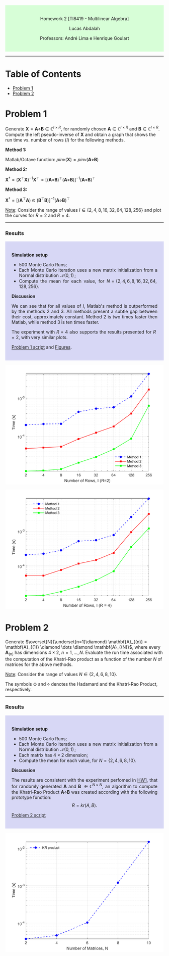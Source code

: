 <div style="background-color:rgb(100, 255, 100, 0.25); text-align:center; padding:20px">
<p> 
Homework 2 [TI8419 - Multilinear Algebra]

Lucas Abdalah

Professors: André Lima e Henrique Goulart

</p> 
</div>

- - - 

# Table of Contents
- [Problem 1](#problem-1)
- [Problem 2](#problem-2)

# Problem 1

Generate $\mathbf{X} = \mathbf{A} \diamond \mathbf{B} \in \mathbb{C}^{I \times R}$, for randomly chosen $\mathbf{A} \in \mathbb{C}^{I \times R}$ and $\mathbf{B} \in \mathbb{C}^{I \times R}$. Compute the left pseudo-inverse of $\mathbf{X}$ and obtain a graph that shows the run time vs. number of rows $(I)$ for the following methods.

**Method 1:**

Matlab/Octave function: $pinv(\mathbf{X}) = pinv(\mathbf{A} \diamond \mathbf{B})$

**Method 2:**

$\mathbf{X}^{\dagger} = (\mathbf{X}^{\top} \mathbf{X})^{-1} \mathbf{X}^{\top} = [(\mathbf{A} \diamond \mathbf{B})^{\top} (\mathbf{A} \diamond \mathbf{B})]^{-1} (\mathbf{A} \diamond \mathbf{B})^{\top}$

**Method 3:**

$\mathbf{X}^{\dagger} = [(\mathbf{A}^{\top} \mathbf{A}) \odot (\mathbf{B}^{\top} \mathbf{B})]^{-1} (\mathbf{A} \diamond \mathbf{B})^{\top}$

<u>Note</u>: Consider the range of values $I \in \{2, 4, 8, 16, 32, 64, 128, 256\}$ and plot the curves for $R = 2$ and $R = 4$.

---

### Results

<div style="background-color:rgba(0, 0, 200, 0.15); text-align:justify; padding:20px">
<p>

**Simulation setup**

- 500 Monte Carlo Runs;
- Each Monte Carlo iteration uses a new matrix initialization from a Normal distribution $\mathcal{N}(0,\,1)\,$;
- Compute the mean for each value, for $N = \{2,4,6,8,16,32,64, 128, 256\}$.


**Discussion**

We can see that for all values of $I$, Matlab's method is outperformed by the methods 2 and 3. All methods present a subtle gap between their cost, approximately constant. Method 2 is two times faster then Matlab, while method 3 is ten times faster.

The experiment with $R = 4$ also supports the results presented for $R = 2$, with very similar plots.

[Problem 1 script][1] and [Figures][3].

</p>
</div>

<p align="center">
<img src="https://raw.githubusercontent.com/lucasabdalah/Courses-HWs/master/Master/TIP8419-ALGEBRA_LINEAR_E_MULTILINEAR/homework/hw2/code/figures/hw2-problem1a.png" alt="Left Pseudo Inverse Cost Figure (R=2)" title="Left Pseudo Inverse Cost Figure (R=2)" width="512" />
</p>

<p align="center">
<img src="https://raw.githubusercontent.com/lucasabdalah/Courses-HWs/master/Master/TIP8419-ALGEBRA_LINEAR_E_MULTILINEAR/homework/hw2/code/figures/hw2-problem1b.png" alt="Left Pseudo Inverse Cost Figure (R=4)" title="Left Pseudo Inverse Cost Figure (R=4)" width="512" />
</p>

<!---------------------------------------------------------------------------->

# Problem 2 

Generate 
$\overset{N}{\underset{n=1}\diamond} \mathbf{A}_{(n)} = \mathbf{A}_{(1)} \diamond \dots \diamond \mathbf{A}_{(N)}$, where every $\mathbf{A}_{(n)}$ has dimensions $4 \times 2$, $n = 1, \dots , N$. Evaluate the run time associated with the computation of the Khatri-Rao product as a function of the number $N$ of matrices for the above methods.

<u>Note</u>: Consider the range of values $N \in \{2, 4, 6, 8, 10\}$. 

The symbols $\odot$ and $\diamond$  denotes the Hadamard and the Khatri-Rao Product, respectively.

---
### Results

<div style="background-color:rgba(0, 0, 200, 0.15); text-align:justify; padding:20px">
<p>

**Simulation setup**

- 500 Monte Carlo Runs;
- Each Monte Carlo iteration uses a new matrix initialization from a Normal distribution $\mathcal{N}(0,\,1)\,$;
- Each matrix has $4 \times 2$ dimension;
- Compute the mean for each value, for $N = \{2,4,6,8,10\}$.

**Discussion**

The results are consistent with the experiment perfomed in [HW1](https://raw.githubusercontent.com/lucasabdalah/Courses-HWs/algebra/Master/TIP8419-ALGEBRA_LINEAR_E_MULTILINEAR/homework/hw1/hw1-report.pdf), that for randomly generated $\mathbf{A}$ and $\mathbf{B}$ $\in \mathbb{C}^{N\times N}$, an algorithm to compute the Khatri-Rao Product $\mathbf{A} \diamond \mathbf{B}$ was created according with the following prototype function: 
$$\begin{equation*} R = kr(A, B). \end{equation*}$$


[Problem 2 script][2]

</p>
</div>

<p align="center">
<img src="https://raw.githubusercontent.com/lucasabdalah/Courses-HWs/master/Master/TIP8419-ALGEBRA_LINEAR_E_MULTILINEAR/homework/hw2/code/figures/hw2-problem2.png" alt="Khatri-Rao Product Cost Figure" title="Khatri-Rao Product Cost Figure" width="512" />
</p>


<!---------------------------------------------------------------------------->

[1]: <https://github.com/lucasabdalah/Courses-HWs/blob/master/Master/TIP8419-ALGEBRA_LINEAR_E_MULTILINEAR/homework/hw2/code/hw2_problem1.m> (Problem 1 script)
[2]: <https://github.com/lucasabdalah/Courses-HWs/blob/master/Master/TIP8419-ALGEBRA_LINEAR_E_MULTILINEAR/homework/hw2/code/hw2_problem2.m> (Problem 2 script)
[3]: <https://github.com/lucasabdalah/Courses-HWs/blob/master/Master/TIP8419-ALGEBRA_LINEAR_E_MULTILINEAR/homework/hw2/code/hw2.m> (Figures)